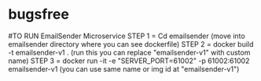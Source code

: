 # bugsfree

#TO RUN EmailSender Microservice
STEP 1 = Cd emailsender (move into emailsender directory where you can see dockerfile)
STEP 2 = docker build -t emailsender-v1 .  (run this you can replace "emailsender-v1" with custom name)
STEP 3 = docker run -it -e "SERVER_PORT=61002" -p 61002:61002 emailsender-v1 (you can use same name or img id at "emailsender-v1")
